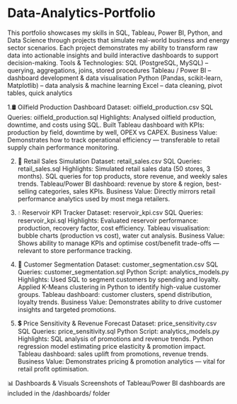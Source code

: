 # Data-Analytics-Portfolio
This portfolio showcases my skills in SQL, Tableau, Power BI, Python, and Data Science through projects that simulate real-world business and energy sector scenarios. Each project demonstrates my ability to transform raw data into actionable insights and build interactive dashboards to support decision-making.
Tools & Technologies:
SQL (PostgreSQL, MySQL) – querying, aggregations, joins, stored procedures
Tableau / Power BI – dashboard development & data visualisation
Python (Pandas, scikit-learn, Matplotlib) – data analysis & machine learning
Excel – data cleaning, pivot tables, quick analytics

1.🛢️ Oilfield Production Dashboard
Dataset: oilfield_production.csv
SQL Queries: oilfield_production.sql
Highlights:
Analysed oilfield production, downtime, and costs using SQL.
Built Tableau dashboard with KPIs: production by field, downtime by well, OPEX vs CAPEX.
Business Value: Demonstrates how to track operational efficiency — transferable to retail supply chain performance monitoring.

2. 🛒 Retail Sales Simulation
Dataset: retail_sales.csv
SQL Queries: retail_sales.sql
Highlights:
Simulated retail sales data (50 stores, 3 months).
SQL queries for top products, store revenue, and weekly sales trends.
Tableau/Power BI dashboard: revenue by store & region, best-selling categories, sales KPIs.
Business Value: Directly mirrors retail performance analytics used by most mega retailers.

3. 💧 Reservoir KPI Tracker
Dataset: reservoir_kpi.csv
SQL Queries: reservoir_kpi.sql
Highlights:
Evaluated reservoir performance: production, recovery factor, cost efficiency.
Tableau visualisation: bubble charts (production vs cost), water cut analysis.
Business Value: Shows ability to manage KPIs and optimise cost/benefit trade-offs — relevant to store performance tracking.

4. 👥 Customer Segmentation
Dataset: customer_segmentation.csv
SQL Queries: customer_segmentation.sql
Python Script: analytics_models.py
Highlights:
Used SQL to segment customers by spending and loyalty.
Applied K-Means clustering in Python to identify high-value customer groups.
Tableau dashboard: customer clusters, spend distribution, loyalty trends.
Business Value: Demonstrates ability to drive customer insights and targeted promotions.

5. 💲 Price Sensitivity & Revenue Forecast
Dataset: price_sensitivity.csv
SQL Queries: price_sensitivity.sql
Python Script: analytics_models.py
Highlights:
SQL analysis of promotions and revenue trends.
Python regression model estimating price elasticity & promotion impact.
Tableau dashboard: sales uplift from promotions, revenue trends.
Business Value: Demonstrates pricing & promotion analytics — vital for retail profit optimisation.

📊 Dashboards & Visuals
Screenshots of Tableau/Power BI dashboards are included in the /dashboards/ folder
